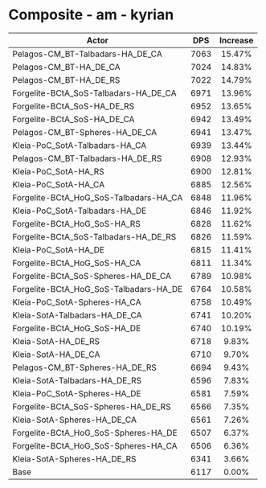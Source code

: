 # Composite - am - kyrian
| Actor | DPS | Increase |
|---|:---:|:---:|
|Pelagos-CM_BT-Talbadars-HA_DE_CA|7063|15.47%|
|Pelagos-CM_BT-HA_DE_CA|7024|14.83%|
|Pelagos-CM_BT-HA_DE_RS|7022|14.79%|
|Forgelite-BCtA_SoS-Talbadars-HA_DE_CA|6971|13.96%|
|Forgelite-BCtA_SoS-HA_DE_RS|6952|13.65%|
|Forgelite-BCtA_SoS-HA_DE_CA|6942|13.49%|
|Pelagos-CM_BT-Spheres-HA_DE_CA|6941|13.47%|
|Kleia-PoC_SotA-Talbadars-HA_CA|6939|13.44%|
|Pelagos-CM_BT-Talbadars-HA_DE_RS|6908|12.93%|
|Kleia-PoC_SotA-HA_RS|6900|12.81%|
|Kleia-PoC_SotA-HA_CA|6885|12.56%|
|Forgelite-BCtA_HoG_SoS-Talbadars-HA_CA|6848|11.96%|
|Kleia-PoC_SotA-Talbadars-HA_DE|6846|11.92%|
|Forgelite-BCtA_HoG_SoS-HA_RS|6828|11.62%|
|Forgelite-BCtA_SoS-Talbadars-HA_DE_RS|6826|11.59%|
|Kleia-PoC_SotA-HA_DE|6815|11.41%|
|Forgelite-BCtA_HoG_SoS-HA_CA|6811|11.34%|
|Forgelite-BCtA_SoS-Spheres-HA_DE_CA|6789|10.98%|
|Forgelite-BCtA_HoG_SoS-Talbadars-HA_DE|6764|10.58%|
|Kleia-PoC_SotA-Spheres-HA_CA|6758|10.49%|
|Kleia-SotA-Talbadars-HA_DE_CA|6741|10.20%|
|Forgelite-BCtA_HoG_SoS-HA_DE|6740|10.19%|
|Kleia-SotA-HA_DE_RS|6718|9.83%|
|Kleia-SotA-HA_DE_CA|6710|9.70%|
|Pelagos-CM_BT-Spheres-HA_DE_RS|6694|9.43%|
|Kleia-SotA-Talbadars-HA_DE_RS|6596|7.83%|
|Kleia-PoC_SotA-Spheres-HA_DE|6581|7.59%|
|Forgelite-BCtA_SoS-Spheres-HA_DE_RS|6566|7.35%|
|Kleia-SotA-Spheres-HA_DE_CA|6561|7.26%|
|Forgelite-BCtA_HoG_SoS-Spheres-HA_DE|6507|6.37%|
|Forgelite-BCtA_HoG_SoS-Spheres-HA_CA|6506|6.36%|
|Kleia-SotA-Spheres-HA_DE_RS|6341|3.66%|
|Base|6117|0.00%|
